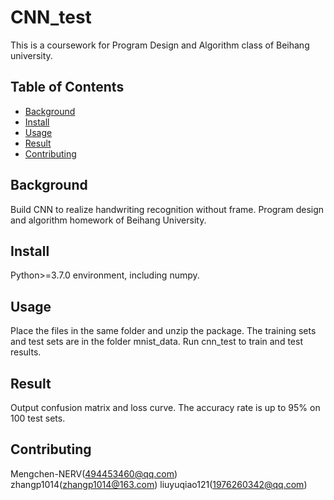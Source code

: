 # CNN_test

This is a coursework for Program Design and Algorithm class of Beihang university.
## Table of Contents 

- [Background](#background)
- [Install](#install)
- [Usage](#usage)
- [Result](#Result)
- [Contributing](#contributing)



## Background
Build CNN to realize handwriting recognition without frame.
Program design and algorithm homework of Beihang University.

## Install
Python>=3.7.0 environment, including numpy.

## Usage
Place the files in the same folder and unzip the package.
The training sets and test sets are in the folder mnist_data.
Run cnn_test to train and test results.

## Result
Output confusion matrix and loss curve.
The accuracy rate is up to 95% on 100 test sets.

## Contributing
Mengchen-NERV(494453460@qq.com)
zhangp1014(zhangp1014@163.com)
liuyuqiao121(1976260342@qq.com)
